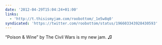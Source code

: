 ```yaml
---
date: '2012-04-29T15:04:24+01:00'
links:
  - 'http://t.thisismyjam.com/roobottom/_1e5w8q0'
syndicated: 'https://twitter.com/roobottom/status/196603343928430593'
---
```

“Poison &amp; Wine” by The Civil Wars is my new jam.  ♫ 
